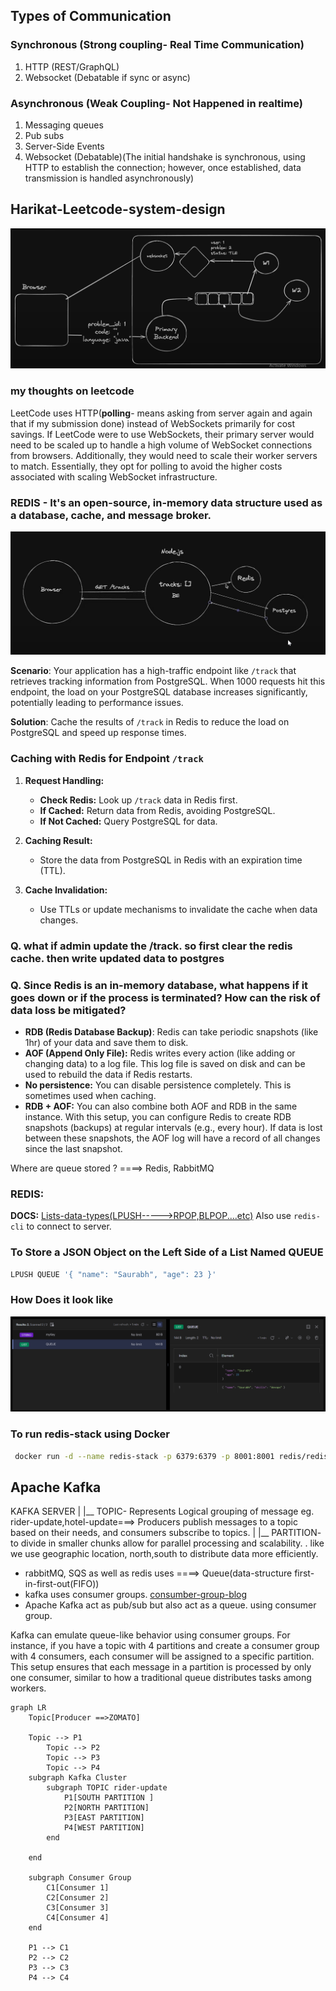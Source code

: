 ## Types of Communication

### Synchronous (Strong coupling- Real Time Communication)
1. HTTP (REST/GraphQL)
2. Websocket (Debatable if sync or async)

### Asynchronous (Weak Coupling- Not Happened in realtime)
1. Messaging queues
2. Pub subs
3. Server-Side Events
4. Websocket (Debatable)(The initial handshake is synchronous, using HTTP to establish the connection; however, once established, data transmission is handled asynchronously)


## Harikat-Leetcode-system-design
![Leetcode-system-design](/assets/leetcode-harikat.png)

### my thoughts on leetcode

LeetCode uses HTTP(**polling**- means asking from server again and again that if my submission done) instead of WebSockets primarily for cost savings. If LeetCode were to use WebSockets, their primary server would need to be scaled up to handle a high volume of WebSocket connections from browsers. Additionally, they would need to scale their worker servers to match. Essentially, they opt for polling to avoid the higher costs associated with scaling WebSocket infrastructure.

### REDIS - It's an open-source, in-memory data structure used as a database, cache, and message broker.

![redis](/assets/redis.png)

**Scenario**: Your application has a high-traffic endpoint like `/track` that retrieves tracking information from PostgreSQL. When 1000 requests hit this endpoint, the load on your PostgreSQL database increases significantly, potentially leading to performance issues.

**Solution**: Cache the results of `/track` in Redis to reduce the load on PostgreSQL and speed up response times.


### Caching with Redis for Endpoint `/track`

1. **Request Handling:**
   - **Check Redis:** Look up `/track` data in Redis first.
   - **If Cached:** Return data from Redis, avoiding PostgreSQL.
   - **If Not Cached:** Query PostgreSQL for data.

2. **Caching Result:**
   - Store the data from PostgreSQL in Redis with an expiration time (TTL).

3. **Cache Invalidation:**
   - Use TTLs or update mechanisms to invalidate the cache when data changes.


### Q. what if admin update the /track. so first  clear the redis cache. then write updated data to postgres

### Q. Since Redis is an in-memory database, what happens if it goes down or if the process is terminated? How can the risk of data loss be mitigated?
- **RDB (Redis Database Backup)**: Redis can take periodic snapshots (like 1hr) of your data and save them to disk.
- **AOF (Append Only File):**  Redis writes every action (like adding or changing data) to a log file. This log file is saved on disk and can be used to rebuild the data if Redis restarts.
- **No persistence:** You can disable persistence completely. This is sometimes used when caching.
- **RDB + AOF:** You can also combine both AOF and RDB in the same instance. With this setup, you can configure Redis to create RDB snapshots (backups) at regular intervals (e.g., every hour). If data is lost between these snapshots, the AOF log will have a record of all changes since the last snapshot. 


Where are queue stored ? ====>  Redis, RabbitMQ

### REDIS:
**DOCS:** [Lists-data-types(LPUSH----->RPOP,BLPOP....etc)](https://redis.io/docs/latest/develop/data-types/lists/)
Also use `redis-cli` to connect to server.

### To Store a JSON Object on the Left Side of a **List** Named **QUEUE**
```bash
LPUSH QUEUE '{ "name": "Saurabh", "age": 23 }'
```

### How Does it look like

![redis-screenshot](/assets/redis-ss.png)

### To run redis-stack using Docker
```sh
 docker run -d --name redis-stack -p 6379:6379 -p 8001:8001 redis/redis-stack:latest 
```

## Apache Kafka

KAFKA SERVER
   |
   |__ TOPIC- Represents Logical grouping of message eg. rider-update,hotel-update===> Producers publish messages to a topic based on their needs, and consumers subscribe to topics.
         |
         |__ PARTITION- to divide in smaller chunks allow for parallel processing and scalability. . like we use geographic location, north,south to distribute data more efficiently.  

- rabbitMQ, SQS as well as redis uses ====> Queue(data-structure first-in-first-out(FIFO))
- kafka uses consumer groups. [consumber-group-blog](https://medium.com/javarevisited/kafka-partitions-and-consumer-groups-in-6-mins-9e0e336c6c00)
- Apache Kafka act as pub/sub but also act as a queue. using consumer group.
  
Kafka can emulate queue-like behavior using consumer groups. For instance, if you have a topic with 4 partitions and create a consumer group with 4 consumers, each consumer will be assigned to a specific partition. This setup ensures that each message in a partition is processed by only one consumer, similar to how a traditional queue distributes tasks among workers.




```mermaid
graph LR
    Topic[Producer ==>ZOMATO]

    Topic --> P1
        Topic --> P2
        Topic --> P3
        Topic --> P4
    subgraph Kafka Cluster
        subgraph TOPIC rider-update
            P1[SOUTH PARTITION ]
            P2[NORTH PARTITION]
            P3[EAST PARTITION]
            P4[WEST PARTITION]
        end
        
    end

    subgraph Consumer Group
        C1[Consumer 1]
        C2[Consumer 2]
        C3[Consumer 3]
        C4[Consumer 4]
    end

    P1 --> C1
    P2 --> C2
    P3 --> C3
    P4 --> C4
```
